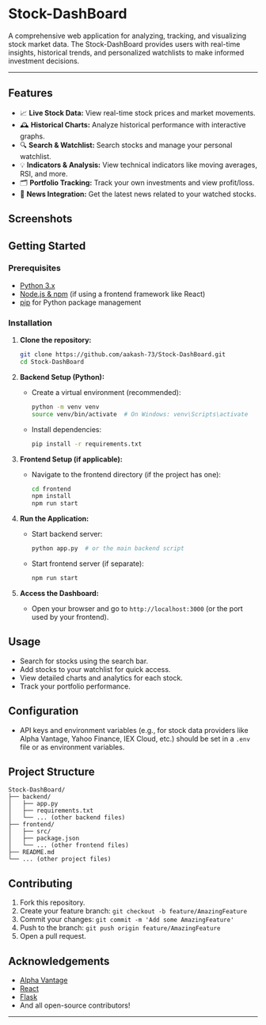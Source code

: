 # Stock-DashBoard

A comprehensive web application for analyzing, tracking, and visualizing stock market data. The Stock-DashBoard provides users with real-time insights, historical trends, and personalized watchlists to make informed investment decisions.

---

## Features

- 📈 **Live Stock Data:** View real-time stock prices and market movements.
- 🕰️ **Historical Charts:** Analyze historical performance with interactive graphs.
- 🔍 **Search & Watchlist:** Search stocks and manage your personal watchlist.
- 💡 **Indicators & Analysis:** View technical indicators like moving averages, RSI, and more.
- 🗂️ **Portfolio Tracking:** Track your own investments and view profit/loss.
- 📰 **News Integration:** Get the latest news related to your watched stocks.

## Screenshots

<!-- Add images/screenshots of your dashboard for better visualization -->
<!-- ![Dashboard Screenshot](screenshots/dashboard.png) -->

## Getting Started

### Prerequisites

- [Python 3.x](https://www.python.org/downloads/)
- [Node.js & npm](https://nodejs.org/) (if using a frontend framework like React)
- [pip](https://pip.pypa.io/en/stable/installation/) for Python package management

### Installation

1. **Clone the repository:**
   ```bash
   git clone https://github.com/aakash-73/Stock-DashBoard.git
   cd Stock-DashBoard
   ```

2. **Backend Setup (Python):**
   - Create a virtual environment (recommended):
     ```bash
     python -m venv venv
     source venv/bin/activate  # On Windows: venv\Scripts\activate
     ```
   - Install dependencies:
     ```bash
     pip install -r requirements.txt
     ```

3. **Frontend Setup (if applicable):**
   - Navigate to the frontend directory (if the project has one):
     ```bash
     cd frontend
     npm install
     npm run start
     ```

4. **Run the Application:**
   - Start backend server:
     ```bash
     python app.py  # or the main backend script
     ```
   - Start frontend server (if separate):
     ```bash
     npm run start
     ```

5. **Access the Dashboard:**
   - Open your browser and go to `http://localhost:3000` (or the port used by your frontend).

## Usage

- Search for stocks using the search bar.
- Add stocks to your watchlist for quick access.
- View detailed charts and analytics for each stock.
- Track your portfolio performance.

## Configuration

- API keys and environment variables (e.g., for stock data providers like Alpha Vantage, Yahoo Finance, IEX Cloud, etc.) should be set in a `.env` file or as environment variables.

## Project Structure

```
Stock-DashBoard/
├── backend/
│   ├── app.py
│   ├── requirements.txt
│   └── ... (other backend files)
├── frontend/
│   ├── src/
│   ├── package.json
│   └── ... (other frontend files)
├── README.md
└── ... (other project files)
```

## Contributing

1. Fork this repository.
2. Create your feature branch: `git checkout -b feature/AmazingFeature`
3. Commit your changes: `git commit -m 'Add some AmazingFeature'`
4. Push to the branch: `git push origin feature/AmazingFeature`
5. Open a pull request.


## Acknowledgements

- [Alpha Vantage](https://www.alphavantage.co/)
- [React](https://reactjs.org/)
- [Flask](https://flask.palletsprojects.com/)
- And all open-source contributors!

---